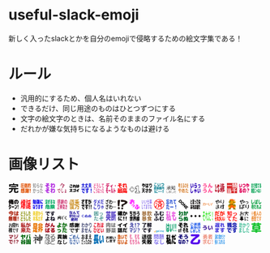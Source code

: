 # useful-slack-emoji
新しく入ったslackとかを自分のemojiで侵略するための絵文字集である！

# ルール
* 汎用的にするため、個人名はいれない
* できるだけ、同じ用途のものはひとつずつにする
* 文字の絵文字のときは、名前そのままのファイル名にする
* だれかが嫌な気持ちになるようなものは避ける

# 画像リスト
<img src="https://raw.githubusercontent.com/kamyu1201/useful-slack-emoji/master/common/kann.png" width="20px">
<img src="https://raw.githubusercontent.com/kamyu1201/useful-slack-emoji/master/common/attoutekikannsya.png" width="20px">
<img src="https://raw.githubusercontent.com/kamyu1201/useful-slack-emoji/master/common/shiranakatta.png" width="20px">
<img src="https://raw.githubusercontent.com/kamyu1201/useful-slack-emoji/master/common/sowasowa.png" width="20px">
<img src="https://raw.githubusercontent.com/kamyu1201/useful-slack-emoji/master/common/imadesyo.png" width="20px">
<img src="https://raw.githubusercontent.com/kamyu1201/useful-slack-emoji/master/common/korehasugoi.png" width="20px">
<img src="https://raw.githubusercontent.com/kamyu1201/useful-slack-emoji/master/common/daijobudesu.png" width="20px">
<img src="https://raw.githubusercontent.com/kamyu1201/useful-slack-emoji/master/common/dousitekounatta.png" width="20px">
<img src="https://raw.githubusercontent.com/kamyu1201/useful-slack-emoji/master/common/dimolto.png" width="20px">
<img src="https://raw.githubusercontent.com/kamyu1201/useful-slack-emoji/master/common/soresaikou.jpg" width="20px">
<img src="https://raw.githubusercontent.com/kamyu1201/useful-slack-emoji/master/common/plus1.png" width="20px">
<img src="https://raw.githubusercontent.com/kamyu1201/useful-slack-emoji/master/common/yaharitensaika.png" width="20px">
<img src="https://raw.githubusercontent.com/kamyu1201/useful-slack-emoji/master/common/koitsuchokusetunounaini.png" width="20px">
<img src="https://raw.githubusercontent.com/kamyu1201/useful-slack-emoji/master/common/shouchishimashita.png" width="20px">
<img src="https://raw.githubusercontent.com/kamyu1201/useful-slack-emoji/master/common/kangaerunowoyameta.png" width="20px">
<img src="https://raw.githubusercontent.com/kamyu1201/useful-slack-emoji/master/common/irasshai.png" width="20px">
<img src="https://raw.githubusercontent.com/kamyu1201/useful-slack-emoji/master/common/unun.png" width="20px">
<img src="https://raw.githubusercontent.com/kamyu1201/useful-slack-emoji/master/common/shinchokudoudesyou.png" width="20px">
<img src="https://raw.githubusercontent.com/kamyu1201/useful-slack-emoji/master/common/ikkitousen.png" width="20px">
<img src="https://raw.githubusercontent.com/kamyu1201/useful-slack-emoji/master/common/itsuyaruno.png" width="20px">
<img src="https://raw.githubusercontent.com/kamyu1201/useful-slack-emoji/master/common/madaawaterujikannjanai.png" width="20px">
<img src="https://raw.githubusercontent.com/kamyu1201/useful-slack-emoji/master/common/orenota-n.png" width="20px">
<img src="https://raw.githubusercontent.com/kamyu1201/useful-slack-emoji/master/common/bakutan.png" width="20px">
<img src="https://raw.githubusercontent.com/kamyu1201/useful-slack-emoji/master/common/benkyoninarimasu.png" width="20px">
<img src="https://raw.githubusercontent.com/kamyu1201/useful-slack-emoji/master/common/mazerunakiken.png" width="20px">
<img src="https://raw.githubusercontent.com/kamyu1201/useful-slack-emoji/master/common/kansyanoseikenduki.png" width="20px">
<img src="https://raw.githubusercontent.com/kamyu1201/useful-slack-emoji/master/common/yushu.png" width="20px">
<img src="https://raw.githubusercontent.com/kamyu1201/useful-slack-emoji/master/common/sasugadesu.png" width="20px">
<img src="https://raw.githubusercontent.com/kamyu1201/useful-slack-emoji/master/common/damedakorya.png" width="20px">
<img src="https://raw.githubusercontent.com/kamyu1201/useful-slack-emoji/master/common/zawazawa.png" width="20px">
<img src="https://raw.githubusercontent.com/kamyu1201/useful-slack-emoji/master/common/bikkurihatena.png" width="20px">
<img src="https://raw.githubusercontent.com/kamyu1201/useful-slack-emoji/master/common/offu.png" width="20px">
<img src="https://raw.githubusercontent.com/kamyu1201/useful-slack-emoji/master/common/iishigotoshitemasune.png" width="20px">
<img src="https://raw.githubusercontent.com/kamyu1201/useful-slack-emoji/master/common/sumi.png" width="20px">
<img src="https://raw.githubusercontent.com/kamyu1201/useful-slack-emoji/master/common/wasureteta.png" width="20px">
<img src="https://raw.githubusercontent.com/kamyu1201/useful-slack-emoji/master/common/done2.png" width="20px">
<img src="https://raw.githubusercontent.com/kamyu1201/useful-slack-emoji/master/common/toittanaarehausoda.png" width="20px">
<img src="https://raw.githubusercontent.com/kamyu1201/useful-slack-emoji/master/common/wa-i.png" width="20px">
<img src="https://raw.githubusercontent.com/kamyu1201/useful-slack-emoji/master/common/yarimasu.png" width="20px">
<img src="https://raw.githubusercontent.com/kamyu1201/useful-slack-emoji/master/common/mario.gif" width="20px">
<img src="https://raw.githubusercontent.com/kamyu1201/useful-slack-emoji/master/common/yappari.png" width="20px">
<img src="https://raw.githubusercontent.com/kamyu1201/useful-slack-emoji/master/common/shibashimatareyo.png" width="20px">
<img src="https://raw.githubusercontent.com/kamyu1201/useful-slack-emoji/master/common/imahamuri.png" width="20px">
<img src="https://raw.githubusercontent.com/kamyu1201/useful-slack-emoji/master/common/doushitadoushita.png" width="20px">
<img src="https://raw.githubusercontent.com/kamyu1201/useful-slack-emoji/master/common/raisyuukarahonkidasu.png" width="20px">
<img src="https://raw.githubusercontent.com/kamyu1201/useful-slack-emoji/master/common/desuyone.png" width="20px">
<img src="https://raw.githubusercontent.com/kamyu1201/useful-slack-emoji/master/common/onajiku.png" width="20px">
<img src="https://raw.githubusercontent.com/kamyu1201/useful-slack-emoji/master/common/nanteiwanaiyozettai.png" width="20px">
<img src="https://raw.githubusercontent.com/kamyu1201/useful-slack-emoji/master/common/gununu.png" width="20px">
<img src="https://raw.githubusercontent.com/kamyu1201/useful-slack-emoji/master/common/komattazo.png" width="20px">
<img src="https://raw.githubusercontent.com/kamyu1201/useful-slack-emoji/master/common/eidan.png" width="20px">
<img src="https://raw.githubusercontent.com/kamyu1201/useful-slack-emoji/master/common/tashikani2.png" width="20px">
<img src="https://raw.githubusercontent.com/kamyu1201/useful-slack-emoji/master/common/tigausekaisen.png" width="20px">
<img src="https://raw.githubusercontent.com/kamyu1201/useful-slack-emoji/master/common/bouinbousyoku.png" width="20px">
<img src="https://raw.githubusercontent.com/kamyu1201/useful-slack-emoji/master/common/fumufumu.png" width="20px">
<img src="https://raw.githubusercontent.com/kamyu1201/useful-slack-emoji/master/common/watashimo.png" width="20px">
<img src="https://raw.githubusercontent.com/kamyu1201/useful-slack-emoji/master/common/wakaranu.png" width="20px">
<img src="https://raw.githubusercontent.com/kamyu1201/useful-slack-emoji/master/common/ellipsis.png" width="20px">
<img src="https://raw.githubusercontent.com/kamyu1201/useful-slack-emoji/master/common/soreda.png" width="20px">
<img src="https://raw.githubusercontent.com/kamyu1201/useful-slack-emoji/master/common/dagasoregaii.png" width="20px">
<img src="https://raw.githubusercontent.com/kamyu1201/useful-slack-emoji/master/common/shitteta.png" width="20px">
<img src="https://raw.githubusercontent.com/kamyu1201/useful-slack-emoji/master/common/odaijini.png" width="20px">
<img src="https://raw.githubusercontent.com/kamyu1201/useful-slack-emoji/master/common/kojinnokansoudesu.png" width="20px">
<img src="https://raw.githubusercontent.com/kamyu1201/useful-slack-emoji/master/common/otsukaresamadesu.png" width="20px">
<img src="https://raw.githubusercontent.com/kamyu1201/useful-slack-emoji/master/common/watashigakita.png" width="20px">
<img src="https://raw.githubusercontent.com/kamyu1201/useful-slack-emoji/master/common/zehi.png" width="20px">
<img src="https://raw.githubusercontent.com/kamyu1201/useful-slack-emoji/master/common/ganbaru.png" width="20px">
<img src="https://raw.githubusercontent.com/kamyu1201/useful-slack-emoji/master/common/yokatta.png" width="20px">
<img src="https://raw.githubusercontent.com/kamyu1201/useful-slack-emoji/master/common/kansyadesu.png" width="20px">
<img src="https://raw.githubusercontent.com/kamyu1201/useful-slack-emoji/master/common/wakarimasen.png" width="20px">
<img src="https://raw.githubusercontent.com/kamyu1201/useful-slack-emoji/master/common/korehahidoi.png" width="20px">
<img src="https://raw.githubusercontent.com/kamyu1201/useful-slack-emoji/master/common/nikuhayasai.gif" width="20px">
<img src="https://raw.githubusercontent.com/kamyu1201/useful-slack-emoji/master/common/iihanashida.png" width="20px">
<img src="https://raw.githubusercontent.com/kamyu1201/useful-slack-emoji/master/common/emaji.png" width="20px">
<img src="https://raw.githubusercontent.com/kamyu1201/useful-slack-emoji/master/common/ryoukaidesu.png" width="20px">
<img src="https://raw.githubusercontent.com/kamyu1201/useful-slack-emoji/master/common/amazon_prime.png" width="20px">
<img src="https://raw.githubusercontent.com/kamyu1201/useful-slack-emoji/master/common/hai.png" width="20px">
<img src="https://raw.githubusercontent.com/kamyu1201/useful-slack-emoji/master/common/sore_of_sore.png" width="20px">
<img src="https://raw.githubusercontent.com/kamyu1201/useful-slack-emoji/master/common/gomeiwakuokakeshimashita.png" width="20px">
<img src="https://raw.githubusercontent.com/kamyu1201/useful-slack-emoji/master/common/ui.png" width="20px">
<img src="https://raw.githubusercontent.com/kamyu1201/useful-slack-emoji/master/common/okuremasu.png" width="20px">
<img src="https://raw.githubusercontent.com/kamyu1201/useful-slack-emoji/master/common/zannendesu.png" width="20px">
<img src="https://raw.githubusercontent.com/kamyu1201/useful-slack-emoji/master/common/tasukarimasuta.png" width="20px">
<img src="https://raw.githubusercontent.com/kamyu1201/useful-slack-emoji/master/common/kusa.png" width="20px">
<img src="https://raw.githubusercontent.com/kamyu1201/useful-slack-emoji/master/common/majide.png" width="20px">
<img src="https://raw.githubusercontent.com/kamyu1201/useful-slack-emoji/master/common/yabatanien.png" width="20px">
<img src="https://raw.githubusercontent.com/kamyu1201/useful-slack-emoji/master/common/kami.png" width="20px">
<img src="https://raw.githubusercontent.com/kamyu1201/useful-slack-emoji/master/common/naruhodo.png" width="20px">
<img src="https://raw.githubusercontent.com/kamyu1201/useful-slack-emoji/master/common/ironnasi.png" width="20px">
<img src="https://raw.githubusercontent.com/kamyu1201/useful-slack-emoji/master/common/gomennasai.png" width="20px">
<img src="https://raw.githubusercontent.com/kamyu1201/useful-slack-emoji/master/common/omaedattanoka.png" width="20px">
<img src="https://raw.githubusercontent.com/kamyu1201/useful-slack-emoji/master/common/nagai.png" width="20px">
<img src="https://raw.githubusercontent.com/kamyu1201/useful-slack-emoji/master/common/onegaishimasu.png" width="20px">
<img src="https://raw.githubusercontent.com/kamyu1201/useful-slack-emoji/master/common/isoidenaiyo.png" width="20px">
<img src="https://raw.githubusercontent.com/kamyu1201/useful-slack-emoji/master/common/momomomochiron.png" width="20px">
<img src="https://raw.githubusercontent.com/kamyu1201/useful-slack-emoji/master/common/soushinshippai.png" width="20px">
<img src="https://raw.githubusercontent.com/kamyu1201/useful-slack-emoji/master/common/mondainashi.png" width="20px">
<img src="https://raw.githubusercontent.com/kamyu1201/useful-slack-emoji/master/common/watashida.png" width="20px">
<img src="https://raw.githubusercontent.com/kamyu1201/useful-slack-emoji/master/common/sounano.png" width="20px">
<img src="https://raw.githubusercontent.com/kamyu1201/useful-slack-emoji/master/common/otsu.png" width="20px">
<img src="https://raw.githubusercontent.com/kamyu1201/useful-slack-emoji/master/common/yushamotomu.png" width="20px">
<img src="https://raw.githubusercontent.com/kamyu1201/useful-slack-emoji/master/common/namidanokazudaketsuyokunareru.png" width="20px">


